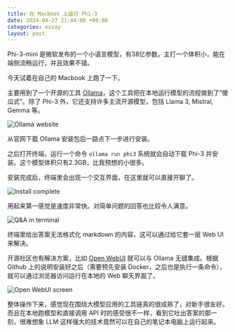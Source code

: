 ```yaml
---
title: 在 Macbook 上运行 Phi-3
date: 2024-04-27 21:44:00 +08:00
categories: essay
layout: post
---
```


Phi-3-mini 是微软发布的一个小语言模型，有38亿参数，主打一个体积小，能在端侧流畅运行，并且效果不错。

今天试着在自己的 Macbook 上跑了一下。

主要用到了一个开源的工具 [Ollama](https://ollama.com/)，这个工具把在本地运行模型的流程做到了“傻瓜式”。除了 Phi-3 外，它还支持许多主流开源模型，包括 Llama 3, Mistral, Gemma 等。

![Ollama website](https://objectstorageapi.bja.sealos.run/nvkj4xo6-wangyazhou.com/blog/ollama.png)

从官网下载 Ollama 安装包后一路点下一步进行安装。

之后打开终端，运行一个命令 `ollama run phi3` 系统就会自动下载 Phi-3 并安装。这个模型体积只有2.3GB，比我预想的小很多。

安装完成后，终端里会出现一个交互界面，在这里就可以直接开聊了。

![Install complete](https://objectstorageapi.bja.sealos.run/nvkj4xo6-wangyazhou.com/blog/terminal.png)

用起来第一感觉是速度非常快。对简单问题的回答也比较令人满意。

![Q&A in terminal](https://objectstorageapi.bja.sealos.run/nvkj4xo6-wangyazhou.com/blog/terminal2.png)

终端里给出答案无法格式化 markdown 的内容，这可以通过给它套一层 Web UI 来解决。

开源社区也有解决方案，比如 [Open WebUI](https://github.com/open-webui/open-webui) 就可以与 Ollama 无缝集成。根据 Github 上的说明安装好之后（需要预先安装 Docker，之后也是执行一条命令），就可以通过浏览器访问运行在本地的 Web 聊天界面了。

![Open WebUI screen](https://objectstorageapi.bja.sealos.run/nvkj4xo6-wangyazhou.com/blog/open-webui.png)

整体操作下来，感觉现在围绕大模型应用的工具链真的很成熟了，对新手很友好。而且在本地跑模型和直接调用 API 时的感受很不一样，看到它吐出答案的那一刻，很难想象 LLM 这样强大的技术竟然可以在自己的笔记本电脑上运行起来。
